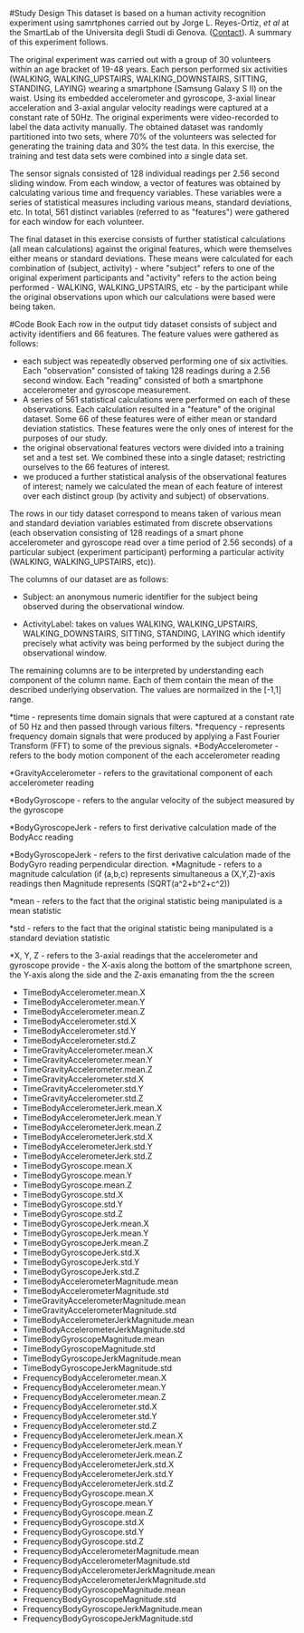 
#Study Design
This dataset is based on a human activity recognition experiment using samrtphones carried out by Jorge L. Reyes-Ortiz, <em>et al</em> at the SmartLab of the Universita degli Studi di Genova. (<a href="mailto:activityrecognition@smartlab.ws">Contact</a>). A summary of this experiment follows.

The original experiment was carried out with a group of 30 volunteers within an age bracket of 19-48 years. Each person performed six activities (WALKING, WALKING_UPSTAIRS, WALKING_DOWNSTAIRS, SITTING, STANDING, LAYING) wearing a 
smartphone (Samsung Galaxy S II) on the waist. Using its embedded accelerometer and gyroscope, 3-axial linear acceleration and 3-axial angular velocity readings were captured at a constant rate of 50Hz. The original experiments were video-recorded to label the data activity manually. The obtained dataset was randomly partitioned into two sets, where 70% of the volunteers was selected for generating the training data and 30% the test data. In this exercise, the training and test data sets were combined into a single data set.

The sensor signals consisted of 128 individual readings per 2.56 second sliding window. From each window, a vector of features was obtained by calculating various time and frequency variables. These variables were a series of statistical measures including various means, standard deviations, etc. In total, 561 distinct variables (referred to as "features") were gathered for each window for each volunteer.

The final dataset in this exercise consists of further statistical calculations (all mean calculations) against the original features, which were themselves either means or standard deviations. These means were calculated for each combination of (subject, activity) - where "subject" refers to one of the original experiment participants and "activity" refers to the action being performed - WALKING, WALKING_UPSTAIRS, etc - by the participant while the original observations upon which our calculations were based were being taken.


#Code Book
Each row in the output tidy dataset consists of subject and activity identifiers and 66 features. The feature values were gathered as follows:
  - each subject was repeatedly observed performing one of six activities. Each "observation" consisted of taking 128 readings during a 2.56 second window. Each "reading" consisted  of both a smartphone accelerometer and gyroscope measurement. 
  - A series of 561 statistical calculations were performed on each of these observations. Each calculation resulted in a "feature" of the original dataset. Some 66 of these features were of either mean or standard deviation statistics. These features were the only ones of interest for the purposes of our study.
  - the original observational features vectors were divided into a training set and a test set. We combined these into a single dataset; restricting ourselves to the 66 features of interest.
  - we produced a further statistical analysis of the observational features of interest; namely we calculated the mean of each feature of interest over each distinct group (by activity and subject) of observations. 

The rows in our tidy dataset correspond to means taken of various mean and standard deviation variables estimated from discrete observations (each observation consisting of 128 readings of a smart phone accelerometer and gyroscope read over a time period of 2.56 seconds) of a particular subject (experiment participant) performing a particular activity (WALKING, WALKING_UPSTAIRS, etc)).

The columns of our dataset are as follows:

- Subject: an anonymous numeric identifier for the subject being observed during the observational window.

- ActivityLabel: takes on values WALKING, WALKING_UPSTAIRS, WALKING_DOWNSTAIRS, SITTING, STANDING, LAYING which identify 
precisely what activity was being performed by the subject during the observational window.

The remaining columns are to be interpreted by understanding each component of the column name. Each of them contain the mean of the described underlying observation. The values are normailzed in the [-1,1] range.

*time  - represents time domain signals that were captured at a constant rate of 50 Hz and then passed through various filters.
*frequency - represents frequency domain signals that were produced by applying  a Fast Fourier Transform (FFT) to some of the previous signals.
*BodyAccelerometer - refers to the body motion component of the each accelerometer reading

*GravityAccelerometer - refers to the gravitational component of each accelerometer reading

*BodyGyroscope - refers to the angular velocity of the subject measured by the gyroscope

*BodyGyroscopeJerk - refers to first derivative calculation made of the BodyAcc reading

*BodyGyroscopeJerk - refers to the first derivative calculation made of the BodyGyro reading
perpendicular direction.
*Magnitude - refers to a magnitude calculation (if (a,b,c) represents simultaneous a (X,Y,Z)-axis readings then Magnitude represents (SQRT(a^2+b^2+c^2))

*mean - refers to the fact that the original statistic being manipulated is a mean statistic

*std - refers to the fact that the original statistic being manipulated is a standard deviation statistic

*X, Y, Z - refers to the 3-axial readings that the accelerometer and gyroscope provide - the X-axis along the bottom of the smartphone screen, the Y-axis along the side and the Z-axis emanating from the the screen

- TimeBodyAccelerometer.mean.X
- TimeBodyAccelerometer.mean.Y
- TimeBodyAccelerometer.mean.Z
- TimeBodyAccelerometer.std.X
- TimeBodyAccelerometer.std.Y
- TimeBodyAccelerometer.std.Z
- TimeGravityAccelerometer.mean.X
- TimeGravityAccelerometer.mean.Y
- TimeGravityAccelerometer.mean.Z
- TimeGravityAccelerometer.std.X
- TimeGravityAccelerometer.std.Y
- TimeGravityAccelerometer.std.Z
- TimeBodyAccelerometerJerk.mean.X
- TimeBodyAccelerometerJerk.mean.Y
- TimeBodyAccelerometerJerk.mean.Z
- TimeBodyAccelerometerJerk.std.X
- TimeBodyAccelerometerJerk.std.Y
- TimeBodyAccelerometerJerk.std.Z
- TimeBodyGyroscope.mean.X
- TimeBodyGyroscope.mean.Y
- TimeBodyGyroscope.mean.Z
- TimeBodyGyroscope.std.X
- TimeBodyGyroscope.std.Y
- TimeBodyGyroscope.std.Z
- TimeBodyGyroscopeJerk.mean.X
- TimeBodyGyroscopeJerk.mean.Y
- TimeBodyGyroscopeJerk.mean.Z
- TimeBodyGyroscopeJerk.std.X
- TimeBodyGyroscopeJerk.std.Y
- TimeBodyGyroscopeJerk.std.Z
- TimeBodyAccelerometerMagnitude.mean
- TimeBodyAccelerometerMagnitude.std
- TimeGravityAccelerometerMagnitude.mean
- TimeGravityAccelerometerMagnitude.std
- TimeBodyAccelerometerJerkMagnitude.mean
- TimeBodyAccelerometerJerkMagnitude.std
- TimeBodyGyroscopeMagnitude.mean
- TimeBodyGyroscopeMagnitude.std
- TimeBodyGyroscopeJerkMagnitude.mean
- TimeBodyGyroscopeJerkMagnitude.std
- FrequencyBodyAccelerometer.mean.X
- FrequencyBodyAccelerometer.mean.Y
- FrequencyBodyAccelerometer.mean.Z
- FrequencyBodyAccelerometer.std.X
- FrequencyBodyAccelerometer.std.Y
- FrequencyBodyAccelerometer.std.Z
- FrequencyBodyAccelerometerJerk.mean.X
- FrequencyBodyAccelerometerJerk.mean.Y
- FrequencyBodyAccelerometerJerk.mean.Z
- FrequencyBodyAccelerometerJerk.std.X
- FrequencyBodyAccelerometerJerk.std.Y
- FrequencyBodyAccelerometerJerk.std.Z
- FrequencyBodyGyroscope.mean.X
- FrequencyBodyGyroscope.mean.Y
- FrequencyBodyGyroscope.mean.Z
- FrequencyBodyGyroscope.std.X
- FrequencyBodyGyroscope.std.Y
- FrequencyBodyGyroscope.std.Z
- FrequencyBodyAccelerometerMagnitude.mean
- FrequencyBodyAccelerometerMagnitude.std
- FrequencyBodyAccelerometerJerkMagnitude.mean
- FrequencyBodyAccelerometerJerkMagnitude.std
- FrequencyBodyGyroscopeMagnitude.mean
- FrequencyBodyGyroscopeMagnitude.std
- FrequencyBodyGyroscopeJerkMagnitude.mean
- FrequencyBodyGyroscopeJerkMagnitude.std
